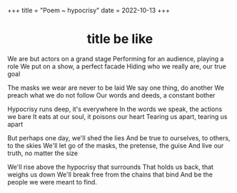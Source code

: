 +++
title = "Poem ~ hypocrisy"
date = 2022-10-13
+++

<center>
<h1>title be like</h1>
</center>
We are but actors on a grand stage
Performing for an audience, playing a role
We put on a show, a perfect facade
Hiding who we really are, our true goal

The masks we wear are never to be laid
We say one thing, do another
We preach what we do not follow
Our words and deeds, a constant bother

Hypocrisy runs deep, it's everywhere
In the words we speak, the actions we bare
It eats at our soul, it poisons our heart
Tearing us apart, tearing us apart

But perhaps one day, we'll shed the lies
And be true to ourselves, to others, to the skies
We'll let go of the masks, the pretense, the guise
And live our truth, no matter the size

We'll rise above the hypocrisy that surrounds
That holds us back, that weighs us down
We'll break free from the chains that bind
And be the people we were meant to find.
